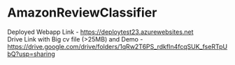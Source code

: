 # AmazonReviewClassifier
Deployed Webapp Link - https://deploytest23.azurewebsites.net
<br>
Drive Link with Big cv file (>25MB) and Demo - https://drive.google.com/drive/folders/1qRw2T6PS_rdkfIn4fcqSUK_fseRTpUbQ?usp=sharing

